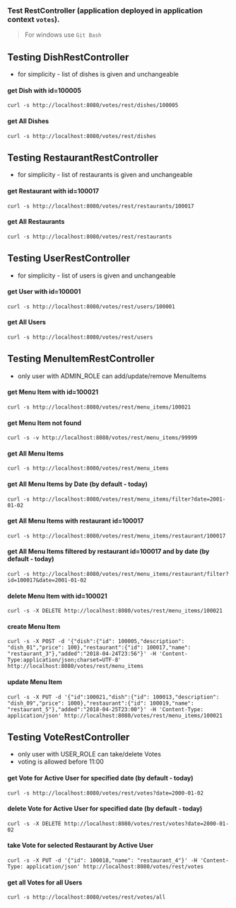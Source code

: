 ### Test RestController (application deployed in application context `votes`).
> For windows use `Git Bash`

## Testing DishRestController
- for simplicity - list of dishes is given and unchangeable
#### get Dish with id=100005
`curl -s http://localhost:8080/votes/rest/dishes/100005`

#### get All Dishes
`curl -s http://localhost:8080/votes/rest/dishes`

## Testing RestaurantRestController
- for simplicity - list of restaurants is given and unchangeable
#### get Restaurant with id=100017
`curl -s http://localhost:8080/votes/rest/restaurants/100017`

#### get All Restaurants
`curl -s http://localhost:8080/votes/rest/restaurants`

## Testing UserRestController
- for simplicity - list of users is given and unchangeable
#### get User with id=100001
`curl -s http://localhost:8080/votes/rest/users/100001`

#### get All Users
`curl -s http://localhost:8080/votes/rest/users`

## Testing MenuItemRestController
- only user with ADMIN_ROLE can add/update/remove MenuItems
#### get Menu Item with id=100021
`curl -s http://localhost:8080/votes/rest/menu_items/100021`

#### get Menu Item not found
`curl -s -v http://localhost:8080/votes/rest/menu_items/99999`

#### get All Menu Items
`curl -s http://localhost:8080/votes/rest/menu_items`

#### get All Menu Items by Date (by default - today)
`curl -s http://localhost:8080/votes/rest/menu_items/filter?date=2001-01-02`

#### get All Menu Items with restaurant id=100017
`curl -s http://localhost:8080/votes/rest/menu_items/restaurant/100017`

#### get All Menu Items filtered by restaurant id=100017 and by date (by default - today)
`curl -s http://localhost:8080/votes/rest/menu_items/restaurant/filter?id=100017&date=2001-01-02`

#### delete Menu Item with id=100021
`curl -s -X DELETE http://localhost:8080/votes/rest/menu_items/100021`

#### create Menu Item
`curl -s -X POST -d '{"dish":{"id": 100005,"description": "dish_01","price": 100},"restaurant":{"id": 100017,"name": "restaurant_3"},"added":"2018-04-24T23:56"}' -H 'Content-Type:application/json;charset=UTF-8' http://localhost:8080/votes/rest/menu_items`

#### update Menu Item
`curl -s -X PUT -d '{"id":100021,"dish":{"id": 100013,"description": "dish_09","price": 1000},"restaurant":{"id": 100019,"name": "restaurant_5"},"added":"2018-04-25T23:00"}' -H 'Content-Type: application/json' http://localhost:8080/votes/rest/menu_items/100021`

## Testing VoteRestController
- only user with USER_ROLE can take/delete Votes
- voting is allowed before 11:00
#### get Vote for Active User for specified date (by default - today)
`curl -s http://localhost:8080/votes/rest/votes?date=2000-01-02`

#### delete Vote for Active User for specified date (by default - today)
`curl -s -X DELETE http://localhost:8080/votes/rest/votes?date=2000-01-02`

#### take Vote for selected Restaurant by Active User
`curl -s -X PUT -d '{"id": 100018,"name": "restaurant_4"}' -H 'Content-Type: application/json' http://localhost:8080/votes/rest/votes`

#### get all Votes for all Users
`curl -s http://localhost:8080/votes/rest/votes/all`